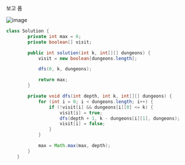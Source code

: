 보고 품

![image](https://user-images.githubusercontent.com/67637716/227084711-5b5b165c-aefc-4881-bd6f-2693dad6e61f.png)  

``` java
class Solution {
        private int max = 0;
        private boolean[] visit;

        public int solution(int k, int[][] dungeons) {
            visit = new boolean[dungeons.length];

            dfs(0, k, dungeons);

            return max;
        }

        private void dfs(int depth, int k, int[][] dungeons) {
            for (int i = 0; i < dungeons.length; i++) {
                if (!visit[i] && dungeons[i][0] <= k) {
                    visit[i] = true;
                    dfs(depth + 1, k - dungeons[i][1], dungeons);
                    visit[i] = false;
                }
            }

            max = Math.max(max, depth);
        }
    }
```  
